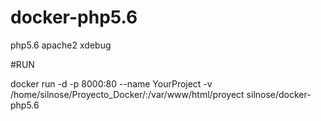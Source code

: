 # docker-php5.6
php5.6 apache2 xdebug

#RUN

docker run -d -p 8000:80 --name YourProject -v /home/silnose/Proyecto_Docker/:/var/www/html/proyect silnose/docker-php5.6

